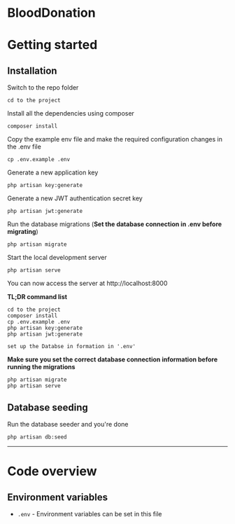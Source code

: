 # BloodDonation

# Getting started

## Installation


Switch to the repo folder

    cd to the project

Install all the dependencies using composer

    composer install

Copy the example env file and make the required configuration changes in the .env file

    cp .env.example .env

Generate a new application key

    php artisan key:generate

Generate a new JWT authentication secret key

    php artisan jwt:generate

Run the database migrations (**Set the database connection in .env before migrating**)

    php artisan migrate

Start the local development server

    php artisan serve

You can now access the server at http://localhost:8000

**TL;DR command list**

    
    cd to the project 
    composer install
    cp .env.example .env
    php artisan key:generate
    php artisan jwt:generate 
    
    set up the Databse in formation in '.env'
    
**Make sure you set the correct database connection information before running the migrations** 

    php artisan migrate
    php artisan serve

## Database seeding

Run the database seeder and you're done

    php artisan db:seed


----------

# Code overview


## Environment variables

- `.env` - Environment variables can be set in this file

